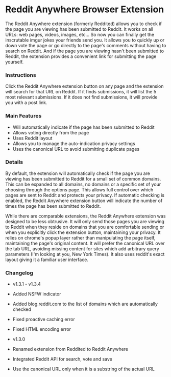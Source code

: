 Reddit Anywhere Browser Extension
==========================

The Reddit Anywhere extension (formerly Reddited) allows you to check if the page you are viewing has been submitted to Reddit. It works on all URLs: web pages, videos, images, etc... So now you can finally get the inscrutable imgur jokes your friends send you. It allows you to quickly up or down vote the page or go directly to the page's comments without having to search on Reddit. And if the page you are viewing hasn't been submitted to Reddit, the extension provides a convenient link for submitting the page yourself.  

### Instructions

Click the Reddit Anywhere extension button on any page and the extension will search for that URL on Reddit. If it finds submissions, it will list the 5 most relevant submissions. If it does not find submissions, it will provide you with a post link.

### Main Features

*  Will automatically indicate if the page has been submitted to Reddit
*  Allows voting directly from the page
*  Uses Reddit layout
*  Allows you to manage the auto-indication privacy settings
*  Uses the canonical URL to avoid submitting duplicate pages

### Details

By default, the extension will automatically check if the page you are viewing has been submitted to Reddit for a small set of common domains. This can be expanded to all domains, no domains or a specific set of your choosing through the options page. This allows full control over which pages are sent to Reddit and protects your privacy. If automatic checking is enabled, the Reddit Anywhere extension button will indicate the number of times the page has been submitted to Reddit. 

While there are comparable extensions, the Reddit Anywhere extension was designed to be less obtrusive. It will only send those pages you are viewing to Reddit when they reside on domains that you are comfortable sending or when you explicitly click the extension button, maintaining your privacy. It relies on chrome's popup layer rather than manipulating the page itself, maintaining the page's original content. It will prefer the canonical URL over the tab URL, avoiding missing content for sites which add arbitrary query parameters (I'm looking at you, New York Times). It also uses reddit's exact layout giving it a familiar user interface.

### Changelog

*  v1.3.1 - v1.3.4
  *  Added NSFW indicator
  *  Added blog.reddit.com to the list of domains which are automatically checked
  *  Fixed proactive caching error
  *  Fixed HTML encoding error

*  v1.3.0
  *  Renamed extension from Reddited to Reddit Anywhere
  *  Integrated Reddit API for search, vote and save
  *  Use the canonical URL only when it is a substring of the actual URL


